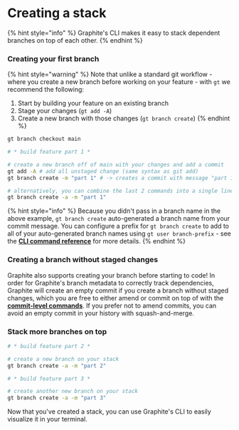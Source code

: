 # Creating a stack

{% hint style="info" %}
Graphite's CLI makes it easy to stack dependent branches on top of each other.
{% endhint %}

### Creating your first branch

{% hint style="warning" %}
Note that unlike a standard git workflow - where you create a new branch before working on your feature - with `gt` we recommend the following:

1. Start by building your feature on an existing branch
2. Stage your changes (`gt add -A`)
3. Create a new branch with those changes (`gt branch create`)
{% endhint %}

```bash
gt branch checkout main

# * build feature part 1 *

# create a new branch off of main with your changes and add a commit
gt add -A # add all unstaged change (same syntax as git add)
gt branch create -m "part 1" # -> creates a commit with message "part 1" on a branch named "05-04-part_1" (inferred from the date and your commit message) 

# alternatively, you can combine the last 2 commands into a single line:
gt branch create -a -m "part 1"
```

{% hint style="info" %}
Because you didn't pass in a branch name in the above example, `gt branch create` auto-generated a branch name from your commit message.  You can configure a prefix for `gt branch create` to add to all of your auto-generated branch names using `gt user branch-prefix` - see the [**CLI command reference**](cli-command-reference.md#user) for more details.
{% endhint %}

### Creating a branch without staged changes
Graphite also supports creating your branch before starting to code!  In order for Graphite's branch metadata to correctly track dependencies, Graphite will create an empty commit if you create a branch without staged changes, which you are free to either amend or commit on top of with the [**commit-level commands**](updating-a-mid-stack-branch.md).  If you prefer not to amend commits, you can avoid an empty commit in your history with squash-and-merge.

### Stack more branches on top

```bash
# * build feature part 2 *

# create a new branch on your stack
gt branch create -a -m "part 2"

# * build feature part 3 *

# create another new branch on your stack
gt branch create -a -m "part 3"
```

Now that you've created a stack, you can use Graphite's CLI to easily visualize it in your terminal.

